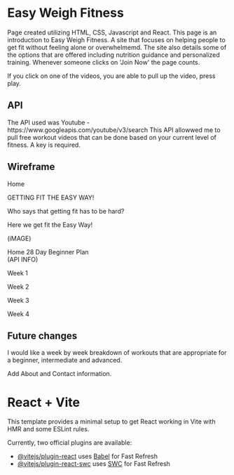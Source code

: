 <h1>Easy Weigh Fitness</h1>

Page created utilizing HTML, CSS, Javascript and React.  This page is an introduction to Easy Weigh Fitness.  A site that focuses on helping people to get fit without feeling  alone or overwhelmemd.   The site also details some of the options that are offered including nutrition guidance and personalized training.  Whenever someone clicks on 'Join Now' the page counts. 

If you click on one of the videos, you are able to pull up the video, press play.

<h2>API</h2>
The API used was Youtube - https://www.googleapis.com/youtube/v3/search  This API allowwed me to pull free workout videos that can be done based on your current level of fitness. A key is required.

<h2>Wireframe</h2>

Home						

GETTING FIT THE EASY WAY!


Who says that getting fit has to be hard? 

 Here we get fit the Easy Way!





(iMAGE)








Home					28 Day Beginner Plan					
  (API INFO)

Week 1 





Week 2 






Week 3




Week 4


<h2>Future changes</h2>
I would like a week by week breakdown of workouts that are appropriate for a beginner, intermediate and advanced.

Add About and Contact information.



# React + Vite

This template provides a minimal setup to get React working in Vite with HMR and some ESLint rules.

Currently, two official plugins are available:

- [@vitejs/plugin-react](https://github.com/vitejs/vite-plugin-react/blob/main/packages/plugin-react/README.md) uses [Babel](https://babeljs.io/) for Fast Refresh
- [@vitejs/plugin-react-swc](https://github.com/vitejs/vite-plugin-react-swc) uses [SWC](https://swc.rs/) for Fast Refresh


